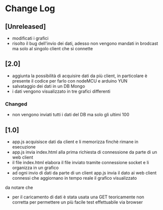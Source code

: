 # Change Log

## [Unreleased]
- modificati i grafici
- risolto il bug dell'invio dei dati, adesso non vengono mandati in brodcast ma solo al singolo client che si connette

## [2.0]
- aggiunta la possibilità di acquisire dati da più client, in particolare è presente il codice per farlo con nodeMCU e arduino YUN
- salvataggio dei dati in un DB Mongo
- i dati vengono visualizzato in tre grafici differenti

### Changed
- non vengono inviati tutti i dati del DB ma solo gli ultimi 100

## [1.0]
- app.js acquisisce dati da client e li memorizza finchè rimane in esecuzione
- app.js invia index.html alla prima richiesta di connessione da parte di un web client
- il file index.html elabora il file inviato tramite connessione socket e li organizza in un grafico
- ad ogni invio di dati da parte di un client app.js invia il dato ai web client connessi che aggiornano in tempo reale il grafico visualizzato

da notare che 
- per il caricamento di dati è stata usata una GET teoricamente non corretta per permettere un più facile test effettuabile via browser
